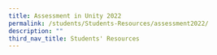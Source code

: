 ```yaml
---
title: Assessment in Unity 2022
permalink: /students/Students-Resources/assessment2022/
description: ""
third_nav_title: Students' Resources
---
```

